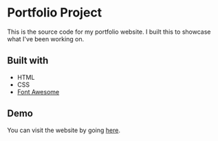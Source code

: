 # Portfolio Project

This is the source code for my portfolio website. I built this to showcase what I've been working on.

## Built with

- HTML
- CSS
- [Font Awesome](https://fontawesome.com/)

## Demo

You can visit the website by going [here](https://priceless-kepler-06d70c.netlify.app/).
